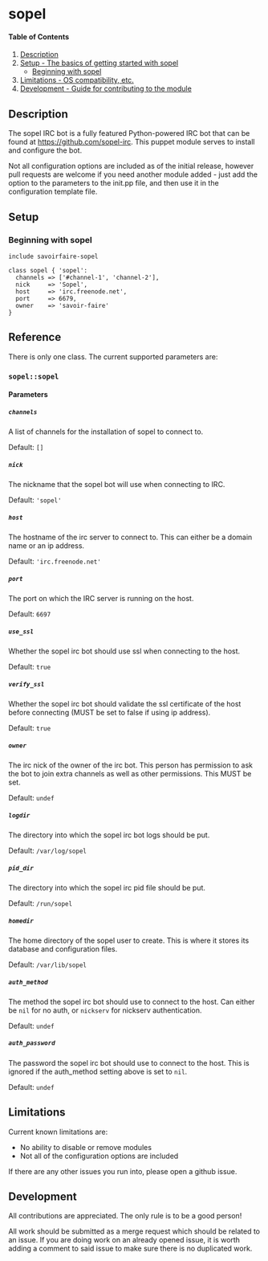
# sopel
#### Table of Contents

1. [Description](#description)
2. [Setup - The basics of getting started with sopel](#setup)
    * [Beginning with sopel](#beginning-with-sopel)
4. [Limitations - OS compatibility, etc.](#limitations)
5. [Development - Guide for contributing to the module](#development)

## Description

The sopel IRC bot is a fully featured Python-powered IRC bot that can be found at https://github.com/sopel-irc. This puppet module serves to install and configure the bot.

Not all configuration options are included as of the initial release, however pull requests are welcome if you need another module added - just add the option to the parameters to the init.pp file, and then use it in the configuration template file.

## Setup

### Beginning with sopel

```puppet
include savoirfaire-sopel

class sopel { 'sopel':
  channels => ['#channel-1', 'channel-2'],
  nick     => 'Sopel',
  host     => 'irc.freenode.net',
  port     => 6679,
  owner    => 'savoir-faire'
}
```

## Reference

There is only one class. The current supported parameters are:

### `sopel::sopel`
#### Parameters
##### `channels`

A list of channels for the installation of sopel to connect to.

Default: `[]`

##### `nick`

The nickname that the sopel bot will use when connecting to IRC.

Default: `'sopel'`

##### `host`

The hostname of the irc server to connect to. This can either be a domain name or an ip address.

Default: `'irc.freenode.net'`

##### `port`

The port on which the IRC server is running on the host.

Default: `6697`

##### `use_ssl`

Whether the sopel irc bot should use ssl when connecting to the host.

Default: `true`

##### `verify_ssl`

Whether the sopel irc bot should validate the ssl certificate of the host before connecting (MUST be set to false if using ip address).

Default: `true`

##### `owner`

The irc nick of the owner of the irc bot. This person has permission to ask the bot to join extra channels as well as other permissions. This MUST be set.

Default: `undef`

##### `logdir`

The directory into which the sopel irc bot logs should be put.

Default: `/var/log/sopel`

##### `pid_dir`

The directory into which the sopel irc pid file should be put.

Default: `/run/sopel`

##### `homedir`

The home directory of the sopel user to create. This is where it stores its database and configuration files.

Default: `/var/lib/sopel`

##### `auth_method`

The method the sopel irc bot should use to connect to the host. Can either be `nil` for no auth, or `nickserv` for nickserv authentication.

Default: `undef`

##### `auth_password`

The password the sopel irc bot should use to connect to the host. This is ignored if the auth_method setting above is set to `nil`.

Default: `undef`

## Limitations

Current known limitations are:
 - No ability to disable or remove modules
 - Not all of the configuration options are included
 
If there are any other issues you run into, please open a github issue.

## Development

All contributions are appreciated. The only rule is to be a good person!

All work should be submitted as a merge request which should be related to an issue. If you are doing work on an already opened issue, it is worth adding a comment to said issue to make sure there is no duplicated work.

